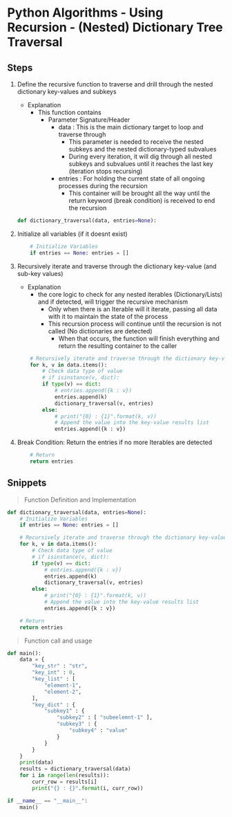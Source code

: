 # Python Algorithms - Using Recursion - (Nested) Dictionary Tree Traversal

## Steps
1. Define the recursive function to traverse and drill through the nested dictionary key-values and subkeys
    - Explanation
        - This function contains 
            - Parameter Signature/Header
                - data : This is the main dictionary target to loop and traverse through
                    + This parameter is needed to receive the nested subkeys and the nested dictionary-typed subvalues
                    + During every iteration, it will dig through all nested subkeys and subvalues until it reaches the last key (iteration stops recursing)
                - entries : For holding the current state of all ongoing processes during the recursion
                    + This container will be brought all the way until the return keyword (break condition) is received to end the recursion
    ```python
    def dictionary_traversal(data, entries=None): 
    ```

2. Initialize all variables (if it doesnt exist)
    ```python
        # Initialize Variables
        if entries == None: entries = []
    ```

3. Recursively iterate and traverse through the dictionary key-value (and sub-key values)
    - Explanation
        - the core logic to check for any nested iterables (Dictionary/Lists) and if detected, will trigger the recursive mechanism
            + Only when there is an Iterable will it iterate, passing all data with it to maintain the state of the process
            - This recursion process will continue until the recursion is not called (No dictionaries are detected)
                + When that occurs, the function will finish everything and return the resulting container to the caller
    ```python
        # Recursively iterate and traverse through the dictionary key-value (and sub-key values) 
        for k, v in data.items():
            # Check data type of value
            # if isinstance(v, dict): 
            if type(v) == dict:
                # entries.append({k : v})
                entries.append(k)
                dictionary_traversal(v, entries)
            else: 
                # print("{0} : {1}".format(k, v))
                # Append the value into the key-value results list
                entries.append({k : v})
    ```

4. Break Condition: Return the entries if no more Iterables are detected
    ```python
        # Return
        return entries
    ```

## Snippets

> Function Definition and Implementation

```python
def dictionary_traversal(data, entries=None): 
    # Initialize Variables
    if entries == None: entries = []

    # Recursively iterate and traverse through the dictionary key-value (and sub-key values) 
    for k, v in data.items():
        # Check data type of value
        # if isinstance(v, dict): 
        if type(v) == dict:
            # entries.append({k : v})
            entries.append(k)
            dictionary_traversal(v, entries)
        else: 
            # print("{0} : {1}".format(k, v))
            # Append the value into the key-value results list
            entries.append({k : v})

    # Return
    return entries
```

> Function call and usage

```python
def main():
    data = {
        "key_str" : "str",
        "key_int" : 0,
        "key_list" : [
            "element-1",
            "element-2",
        ],
        "key_dict" : {
            "subkey1" : {
                "subkey2" : [ "subeelemnt-1" ],
                "subkey3" : {
                    "subkey4" : "value"
                }
            }
        }
    }
    print(data)
    results = dictionary_traversal(data)
    for i in range(len(results)):
        curr_row = results[i]
        print("{} : {}".format(i, curr_row))

if __name__ == "__main__":
    main()
```

